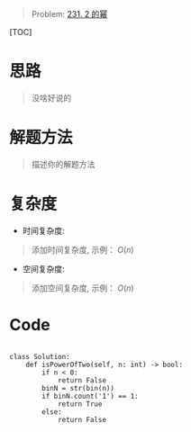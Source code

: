 > Problem: [231. 2 的幂](https://leetcode.cn/problems/power-of-two/description/)

[TOC]

# 思路
> 没啥好说的

# 解题方法
> 描述你的解题方法

# 复杂度
- 时间复杂度: 
> 添加时间复杂度, 示例： $O(n)$

- 空间复杂度: 
> 添加空间复杂度, 示例： $O(n)$

# Code
```Python3 []

class Solution:
    def isPowerOfTwo(self, n: int) -> bool:
        if n < 0:
            return False
        binN = str(bin(n))
        if binN.count('1') == 1:
            return True
        else:
            return False
```
